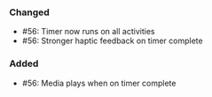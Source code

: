 ### Changed

- #56: Timer now runs on all activities
- #56: Stronger haptic feedback on timer complete

### Added

- #56: Media plays when on timer complete